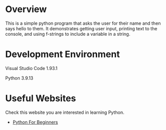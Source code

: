 # Overview

This is a simple python program that asks the user for their name and then says hello to them. It demonstrates getting user input, printing text to the console, and using f-strings to include a variable in a string.

# Development Environment

Visual Studio Code 1.93.1

Python 3.9.13

# Useful Websites

Check this website you are interested in learning Python.
* [Python For Beginners](https://www.python.org/about/gettingstarted/)